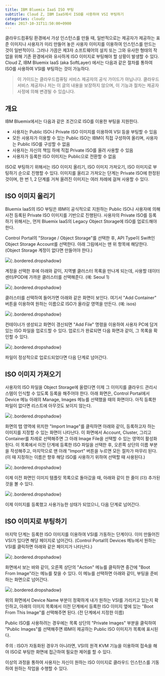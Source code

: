 ```yaml
---
title: IBM Bluemix IaaS ISO 부팅
subtitle: Cloud Z, IBM IaaS에서 ISO를 사용하여 VSI 부팅하기
categories: cloudz
date: 2017-10-31T11:50:00+0900
---
```

클라우드컴퓨팅 환경에서 가상 인스턴스를 만들 때, 일반적으로는 제공자가
제공하는 표준 이미지나 사용자가 미리 만들어 놓은 사용자 이미지를 이용하여
인스턴스를 만드는 것이 일반적이다. 그러나 가끔은 제3자 소프트웨어의 설치
또는 그와 유사한 형태의 작업을 위해 기존 환경에서와 유사하게 ISO 이미지로
부팅해야 할 상황이 발생할 수 있다.
Cloud Z, IBM Bluemix IaaS (aka SoftLayer) 에서는 다음과 같은 절차를 통하여
ISO를 사용하여 VSI를 부팅하는 것이 가능하다.

> 이 가이드는 클라우드컴퓨팅 서비스 제공자의 공식 가이드가 아닙니다.
> 클라우드 서비스 제공자나 저는 이 글의 내용을 보장하지 않으며, 이 기능과
> 절차는 제공자 사정에 의해 변경될 수 있습니다.



## 개요

IBM Bluemix에서는 다음과 같은 조건으로 ISO를 이용한 부팅을 지원한다.

* 사용자는 Public ISO나 Private ISO 이미지를 이용하여 VSI 등을 부팅할 수 있음
* 모든 사용자가 이용할 수 있는 Public ISO는 IBM이 직접 구성하여 올리며,
  사용자는 Public ISO를 구성할 수 없음
* 사용자는 자신의 책임 하에 직접 Private ISO를 올려 사용할 수 있음
* 사용자가 등록한 ISO 이미지는 Public으로 전환할 수 없음

ISO로 부팅하기 위해서는 ISO 이미지 올리기, ISO 이미지 가져오기, ISO 이미지로
부팅하기 순으로 진행할 수 있다. 이미지를 올리고 가져오는 단계는 Private ISO에
한정된 것이며, 한 번 1, 2 단계를 거쳐 올려진 이미지는 여러 차례에 걸쳐 사용할
수 있다.


## ISO 이미지 올리기

Bluemix IaaS의 ISO 부팅은 IBM이 공식적으로 지원하는 Public ISO나 사용자에
의해 사전 등록된 Private ISO 이미지를 기반으로 진행된다. 사용자의 Private
ISO를 등록하기 위해서는, 먼저 Bluemix IaaS의 Legacy Object Storage에 ISO를
업로드해야 한다.

Control Portal의 "Storage / Object Storage"를 선택한 후, API Type이 Swift인
Object Storage Account를 선택한다. 아래 그림에서는 맨 위 항목에 해당한다.
(Object Storage 계정이 없다면 만들어야 한다.)

![](/attachments/bmx/iso-boot-iso-upload-01-account.png){:.bordered.dropshadow}

계정을 선택한 후에 아래와 같이, 지역별 클러스터 목록을 만나게 되는데, 사용할
데이터센터/POD에 가까운 클러스터를 선택해준다. (예: Seoul 1)

![](/attachments/bmx/iso-boot-iso-upload-02-cluster.png){:.bordered.dropshadow}

클러스터를 선택하여 들어가면 아래와 같은 화면이 보인다. 여기서 "Add Container"
버튼을 이용하여 원하는 이름으로 ISO가 올라갈 영역을 만든다. (예: isos)

![](/attachments/bmx/iso-boot-iso-upload-03-container.png){:.bordered.dropshadow}

컨테이너가 생성되고 화면이 갱신되면 "Add File" 명령을 이용하여 사용자 PC에
담겨있는 ISO 파일을 업로드할 수 있다. 업로드가 완료되면 다음 화면과 같이,
그 목록을 확인할 수 있다.

![](/attachments/bmx/iso-boot-iso-upload-04-image.png){:.bordered.dropshadow}

파일이 정상적으로 업로드되었다면 다음 단계로 넘어간다.


## ISO 이미지 가져오기

사용자의 ISO 파일을 Object Storage에 올렸다면 이제 그 이미지를 클라우드
관리시스템이 인식할 수 있도록 등록을 해주어야 한다. 아래 화면은, Control
Portal에서 Device 메뉴 아래의 Manage, Images 메뉴를 선택했을 때의 화면이다.
아직 등록한 파일이 없다면 리스트에 아무것도 보이지 않는다.

![](/attachments/bmx/iso-boot-image-template-01-list.png){:.bordered.dropshadow}

화면의 탭 영역에 위치한 "Import Image"를 클릭하면 아래와 같이, 등록하고자
하는 이미지를 지정할 수 있는 화면이 나타난다. 이 화면에서 Account, Cluster,
그리고 Container를 차례로 선택해주면 그 아래 Image File을 선택할 수 있는
영역이 활성화된다. 이 목록에서 이전 단계에 등록한 ISO 파일을 선택한 후,
오른쪽 상단의 이름 부분을 작성해주고, 마지막으로 맨 아래 "Import" 버튼을
누르면 모든 절차가 마무리 된다. (이 때 지정하는 이름은 향후 해당 ISO를
사용하기 위하여 선택할 때 사용된다.)

![](/attachments/bmx/iso-boot-image-template-02-import.png){:.bordered.dropshadow}

이제 이전 화면인 이미지 템플릿 목록으로 돌아갔을 때, 아래와 같이 한 줄이
(더) 추가된 것을 볼 수 있다.

![](/attachments/bmx/iso-boot-image-template-03-result.png){:.bordered.dropshadow}

이제 이미지를 등록했고 사용가능한 상태가 되었으니, 다음 단계로 넘어간다.



## ISO 이미지로 부팅하기

마지막 단계는 등록한 ISO 이미지를 이용하여 VSI를 가동하는 단계이다. 이미
만들어진 VSI가 있다면 해당 페이지로 넘어간다. (Control Portal의 Devices
메뉴에서 원하는 VSI를 클릭하면 아래와 같은 페이지가 나타난다.)

![](/attachments/bmx/iso-boot-from-image-01-action.png){:.bordered.dropshadow}

화면에서 보는 바와 같이, 오른쪽 상단의 "Action" 메뉴를 클릭하면 중간에
"Boot From Image"라는 메뉴를 찾을 수 있다. 이 메뉴를 선택하면 아래와 같이,
부팅을 준비하는 화면으로 넘어간다.

![](/attachments/bmx/iso-boot-from-image-02-images.png){:.bordered.dropshadow}

위의 화면에서 Device Name 부분이 정확하게 내가 원하는 VSI를 가리키고 있는지
확인하고, 아래의 이미지 목록에서 이전 단계에서 등록한 ISO 이미지 옆에 있는
"Boot From This Image"를 선택해주면 된다. (전 단계에서 지정한 이름)

Public ISO를 사용하려는 경우에는 목록 상단의 "Private Images" 부분을
클릭하여 "Public Images"를 선택해주면 IBM이 제공하는 Public ISO 이미지가
목록에 표시된다.

주의
: ISO가 자동화된 경우가 아니라면, VSI의 원격 KVM 기능을 이용하여 접속을
  해야 ISO로 부팅한 화면에 접근하여 필요한 제어를 할 수 있다.


이상의 과정을 통하여 사용자는 자신이 원하는 ISO 이미지로 클라우드 인스턴스를
기동하여 원하는 작업을 수행할 수 있다.


